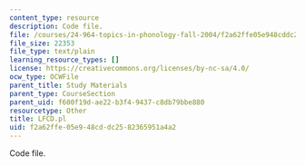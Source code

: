 ```yaml
---
content_type: resource
description: Code file.
file: /courses/24-964-topics-in-phonology-fall-2004/f2a62ffe05e948cddc2582365951a4a2_LFCD.pl
file_size: 22353
file_type: text/plain
learning_resource_types: []
license: https://creativecommons.org/licenses/by-nc-sa/4.0/
ocw_type: OCWFile
parent_title: Study Materials
parent_type: CourseSection
parent_uid: f600f19d-ae22-b3f4-9437-c8db79bbe880
resourcetype: Other
title: LFCD.pl
uid: f2a62ffe-05e9-48cd-dc25-82365951a4a2
---
```

Code file.